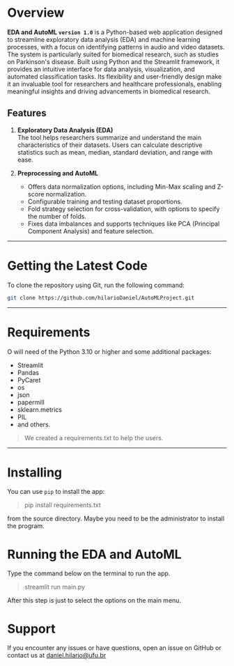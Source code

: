# Overview

**EDA and AutoML `version 1.0`** is a Python-based web application designed to streamline exploratory data analysis (EDA) and machine learning processes, with a focus on identifying patterns in audio and video datasets. The system is particularly suited for biomedical research, such as studies on Parkinson's disease. Built using Python and the Streamlit framework, it provides an intuitive interface for data analysis, visualization, and automated classification tasks. Its flexibility and user-friendly design make it an invaluable tool for researchers and healthcare professionals, enabling meaningful insights and driving advancements in biomedical research.

## Features
1. **Exploratory Data Analysis (EDA)**  
   The tool helps researchers summarize and understand the main characteristics of their datasets. Users can calculate descriptive statistics such as mean, median, standard deviation, and range with ease.  
   
2. **Preprocessing and AutoML**  
   - Offers data normalization options, including Min-Max scaling and Z-score normalization.  
   - Configurable training and testing dataset proportions.  
   - Fold strategy selection for cross-validation, with options to specify the number of folds.  
   - Fixes data imbalances and supports techniques like PCA (Principal Component Analysis) and feature selection.  

---

# Getting the Latest Code

To clone the repository using Git, run the following command:

```bash
git clone https://github.com/hilarioDaniel/AutoMLProject.git

```
---


# Requirements
O will need of the Python 3.10 or higher and some additional packages:
* Streamlit
* Pandas
* PyCaret
* os
* json
* papermill
* sklearn.metrics
* PIL
* and others.

> We created a requirements.txt to help the users.

---

# Installing
You can use `pip` to install the app:

> pip install requirements.txt

from the source directory. Maybe you need to be the administrator to install the program.

# Running the EDA and AutoML

Type the command below on the terminal to run the app.

> streamlit run main.py

After this step is just to select the options on the main menu.

# Support
If you encounter any issues or have questions, open an issue on GitHub or contact us at daniel.hilario@ufu.br





